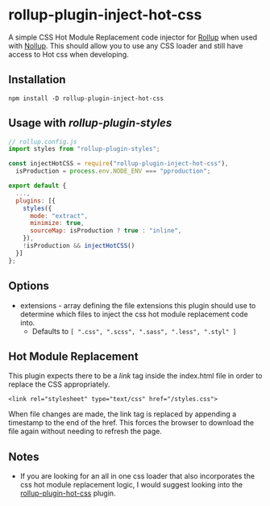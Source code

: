 # rollup-plugin-inject-hot-css

A simple CSS Hot Module Replacement code injector for [Rollup](https://rollupjs.org) when used with [Nollup](https://github.com/PepsRyuu/nollup).  This should allow you to use any CSS loader and still have access to Hot css when developing.

## Installation

`npm install -D rollup-plugin-inject-hot-css`

## Usage with _rollup-plugin-styles_

```js
// rollup.config.js
import styles from "rollup-plugin-styles";

const injectHotCSS = require("rollup-plugin-inject-hot-css"),
  isProduction = process.env.NODE_ENV === "pproduction";

export default {
  ...,
  plugins: [{
    styles({
      mode: "extract",
      minimize: true,
      sourceMap: isProduction ? true : "inline",
    }),
    !isProduction && injectHotCSS()
  }]
};

```

## Options

* extensions - array defining the file extensions this plugin should use to determine which files to inject the css hot module replacement code into.
  * Defaults to `[ ".css", ".scss", ".sass", ".less", ".styl" ]`

## Hot Module Replacement

This plugin expects there to be a _link_ tag inside the index.html file in order
to replace the CSS appropriately.

`<link rel="stylesheet" type="text/css" href="/styles.css">`

When file changes are made, the link tag is replaced by appending a timestamp to the end of the href. This forces the browser to download the file again without needing to refresh the page.

## Notes

* If you are looking for an all in one css loader that also incorporates the css hot module replacement logic, I would suggest looking into the [rollup-plugin-hot-css](https://github.com/PepsRyuu/rollup-plugin-hot-css) plugin.
